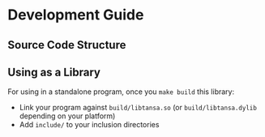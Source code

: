 Development Guide
=================




Source Code Structure
---------------------




Using as a Library
------------------

For using in a standalone program, once you `make build` this library:

- Link your program against `build/libtansa.so` (or `build/libtansa.dylib` depending on your platform)
- Add `include/` to your inclusion directories
